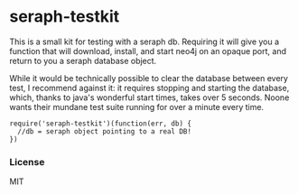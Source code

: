 # seraph-testkit

This is a small kit for testing with a seraph db. Requiring it will give you a
function that will download, install, and start neo4j on an opaque port, and 
return to you a seraph database object. 

While it would be technically possible to clear the database between every test,
I recommend against it: it requires stopping and starting the database, which,
thanks to java's wonderful start times, takes over 5 seconds. Noone wants their
mundane test suite running for over a minute every time.

```
require('seraph-testkit')(function(err, db) {
  //db = seraph object pointing to a real DB!
})
```

### License

MIT
